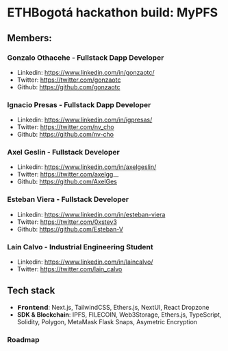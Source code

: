 # ETHBogotá hackathon build: MyPFS


## Members:

### Gonzalo Othacehe - Fullstack Dapp Developer

- Linkedin: https://www.linkedin.com/in/gonzaotc/
- Twitter: https://twitter.com/gonzaotc
- Github: https://github.com/gonzaotc


### Ignacio Presas - Fullstack Dapp Developer

- Linkedin: https://www.linkedin.com/in/igpresas/
- Twitter: https://twitter.com/nv_cho
- Github: https://github.com/nv-cho

### Axel Geslin - Fullstack Developer

- Linkedin: https://www.linkedin.com/in/axelgeslin/
- Twitter: https://twitter.com/axelgg__
- Github: https://github.com/AxelGes

### Esteban Viera - Fullstack Developer

- Linkedin: https://www.linkedin.com/in/esteban-viera
- Twitter: https://twitter.com/0xstev3
- Github: https://github.com/Esteban-V

### Laín Calvo - Industrial Engineering Student

- Linkedin: https://www.linkedin.com/in/laincalvo/
- Twitter: https://twitter.com/lain_calvo


## Tech stack

- 𝗙𝗿𝗼𝗻𝘁𝗲𝗻𝗱: Next.js, TailwindCSS, Ethers.js, NextUI, React Dropzone
- **SDK & Blockchain**: IPFS, FILECOIN, Web3Storage, Ethers.js, TypeScript, Solidity, Polygon, MetaMask Flask Snaps, Asymetric Encryption
 
 ### Roadmap

